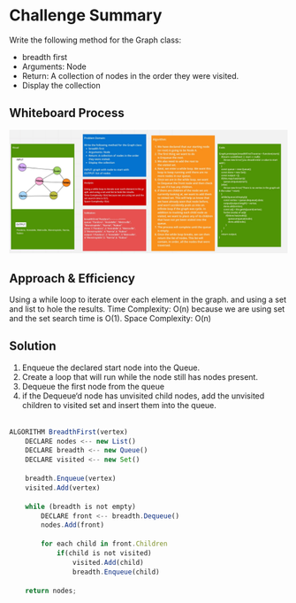 # Challenge Summary
<!-- Description of the challenge -->
Write the following method for the Graph class:

* breadth first
* Arguments: Node
* Return: A collection of nodes in the order they were visited.
* Display the collection

## Whiteboard Process
<!-- Embedded whiteboard image -->
![graph breadth first](../../../../assets/graphbreadthfirst.jpeg)

## Approach & Efficiency
<!-- What approach did you take? Why? What is the Big O space/time for this approach? -->
Using a while loop to iterate over each element in the graph. and using a set and list to hole the results.
Time Complexity: O(n) because we are using set and the set search time is O(1).
Space Complexity: O(n)

## Solution
<!-- Show how to run your code, and examples of it in action -->
1. Enqueue the declared start node into the Queue.
2. Create a loop that will run while the node still has nodes present.
3. Dequeue the first node from the queue
4. if the Dequeue‘d node has unvisited child nodes, add the unvisited children to visited set and insert them into the queue.

```javascript

ALGORITHM BreadthFirst(vertex)
    DECLARE nodes <-- new List()
    DECLARE breadth <-- new Queue()
    DECLARE visited <-- new Set()

    breadth.Enqueue(vertex)
    visited.Add(vertex)

    while (breadth is not empty)
        DECLARE front <-- breadth.Dequeue()
        nodes.Add(front)

        for each child in front.Children
            if(child is not visited)
                visited.Add(child)
                breadth.Enqueue(child)   

    return nodes;

```
